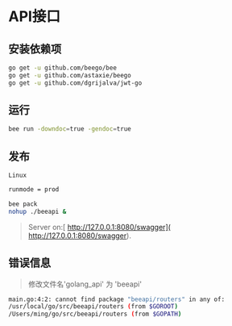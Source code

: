 
# API接口

## 安装依赖项

```bash
go get -u github.com/beego/bee
go get -u github.com/astaxie/beego
go get -u github.com/dgrijalva/jwt-go
```

## 运行


```bash
bee run -downdoc=true -gendoc=true
```

## 发布

`Linux`

```bash
runmode = prod

bee pack
nohup ./beeapi &
```

> Server on:[ http://127.0.0.1:8080/swagger]( http://127.0.0.1:8080/swagger).

## 错误信息

> 修改文件名'golang_api' 为 'beeapi'

```bash
main.go:4:2: cannot find package "beeapi/routers" in any of:
/usr/local/go/src/beeapi/routers (from $GOROOT)
/Users/ming/go/src/beeapi/routers (from $GOPATH)
```

